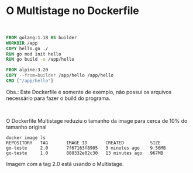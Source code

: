 # O Multistage no Dockerfile

<br>

```dockerfile
FROM golang:1.18 AS builder
WORKDIR /app
COPY hello.go ./
RUN go mod init hello
RUN go build -o /app/hello

FROM alpine:3.20
COPY --from=builder /app/hello /app/hello
CMD ["/app/hello"]
```
 
Obs.: Este Dockerfile é somente de exemplo, não possui os arquivos necessário para fazer o build do programa.

<br>

O Dockerfile Multistage reduziu o tamanho da image para cerca de 10% do tamanho original
```shell
docker image ls                  
REPOSITORY   TAG       IMAGE ID       CREATED          SIZE
go-teste     2.0       7f67163f8905   3 minutes ago    9.56MB
go-teste     1.0       880332e02c30   13 minutes ago   967MB
```
Imagem com a tag 2.0 está usando o Multistage.